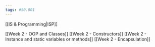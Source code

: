 ```yaml
---
tags: #50.001
---
```

[[IS & Programming|ISP]]

[[Week 2 - OOP and Classes]]
[[Week 2 - Constructors]]
[[Week 2 - Instance and static variables or methods]]
[[Week 2 - Encapsulation]]

